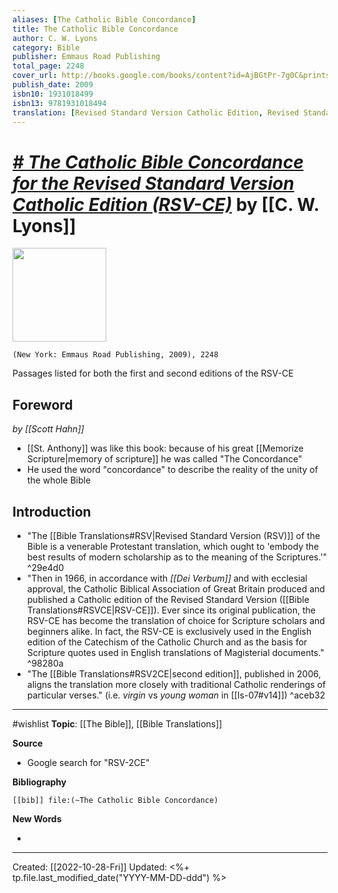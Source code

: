```yaml
---
aliases: [The Catholic Bible Concordance]
title: The Catholic Bible Concordance
author: C. W. Lyons
category: Bible
publisher: Emmaus Road Publishing
total_page: 2248
cover_url: http://books.google.com/books/content?id=AjBGtPr-7g0C&printsec=frontcover&img=1&zoom=1&edge=curl&source=gbs_api
publish_date: 2009
isbn10: 1931018499
isbn13: 9781931018494
translation: [Revised Standard Version Catholic Edition, Revised Standard Version Second Catholic Edition]
---
```

# *[# The Catholic Bible Concordance for the Revised Standard Version Catholic Edition (RSV-CE)]()* by [[C. W. Lyons]]

<img src="http://books.google.com/books/content?id=AjBGtPr-7g0C&printsec=frontcover&img=1&zoom=1&edge=curl&source=gbs_api" width=150>

`(New York: Emmaus Road Publishing, 2009), 2248`

Passages listed for both the first and second editions of the RSV-CE

## Foreword 
*by [[Scott Hahn]]*
- [[St. Anthony]] was like this book: because of his great [[Memorize Scripture|memory of scripture]] he was called "The Concordance"
- He used the word "concordance" to describe the reality of the unity of the whole Bible 

## Introduction
- "The [[Bible Translations#RSV|Revised Standard Version (RSV)]] of the Bible is a venerable Protestant translation, which ought to 'embody the best results of modern scholarship as to the meaning of the Scriptures.'"  ^29e4d0
- "Then in 1966, in accordance with *[[Dei Verbum]]* and with ecclesial approval, the Catholic Biblical Association of Great Britain produced and published a Catholic edition of the Revised Standard Version ([[Bible Translations#RSVCE|RSV-CE]]). Ever since its original publication, the RSV-CE has become the translation of choice for Scripture scholars and beginners alike. In fact, the RSV-CE is exclusively used in the English edition of the Catechism of the Catholic Church and as the basis for Scripture quotes used in English translations of Magisterial documents." ^98280a
- "The [[Bible Translations#RSV2CE|second edition]], published in 2006, aligns the translation more closely with traditional Catholic renderings of particular verses." (i.e. *virgin* vs *young woman* in [[Is-07#v14]]) ^aceb32


--- 
#wishlist
**Topic**: [[The Bible]], [[Bible Translations]]

**Source**
- Google search for "RSV-2CE"


**Bibliography**

```query
[[bib]] file:(~The Catholic Bible Concordance)
```
 

**New Words**

- 

---
Created: [[2022-10-28-Fri]]
Updated: <%+ tp.file.last_modified_date("YYYY-MM-DD-ddd") %>
